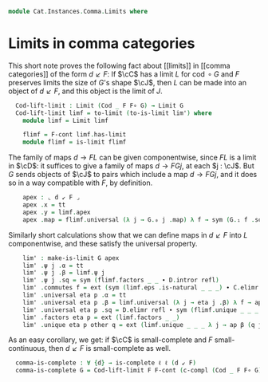 <!--
```agda
open import Cat.Diagram.Limit.Base
open import Cat.Instances.Comma
open import Cat.Prelude

import Cat.Functor.Reasoning as Fr
import Cat.Reasoning as Cat
```
-->

```agda
module Cat.Instances.Comma.Limits where
```

<!--
```agda
open make-is-limit
open ↓Obj
open ↓Hom
open _=>_
```
-->

# Limits in comma categories

This short note proves the following fact about [[limits]] in [[comma
categories]] of the form $d \swarrow F$: If $\cC$ has a limit $L$ for
$\operatorname{cod}\circ G$ and $F$ preserves limits the size of $G$'s
shape $\cJ$, then $L$ can be made into an object of $d \swarrow F$, and
this object is the limit of $J$.

<!--
```agda
module
  _ {o ℓ o' ℓ'} {C : Precategory o ℓ} {D : Precategory o' ℓ'} {d}
    (F : Functor C D) {lo lℓ} (F-cont : is-continuous lo lℓ F)
    {J : Precategory lo lℓ} {G : Functor J (d ↙ F)}
  where

  private
    module G = Functor G
    module D = Cat D
    module C = Cat C
    module F = Fr F
```
-->

```agda
  Cod-lift-limit : Limit (Cod _ F F∘ G) → Limit G
  Cod-lift-limit limf = to-limit (to-is-limit lim') where
    module limf = Limit limf

    flimf = F-cont limf.has-limit
    module flimf = is-limit flimf
```

The family of maps $d \to FL$ can be given componentwise, since $FL$ is
a limit in $\cD$: it suffices to give a family of maps $d \to FGj$, at
each $j : \cJ$. But $G$ sends objects of $\cJ$ to pairs which include a
map $d \to FGj$, and it does so in a way compatible with $F$, by
definition.

```agda
    apex : ⌞ d ↙ F ⌟
    apex .x = tt
    apex .y = limf.apex
    apex .map = flimf.universal (λ j → G.₀ j .map) λ f → sym (G.₁ f .sq) ∙ D.elimr refl
```

Similarly short calculations show that we can define maps in $d \swarrow
F$ into $L$ componentwise, and these satisfy the universal property.

```agda
    lim' : make-is-limit G apex
    lim' .ψ j .α = tt
    lim' .ψ j .β = limf.ψ j
    lim' .ψ j .sq = sym (flimf.factors _ _ ∙ D.intror refl)
    lim' .commutes f = ext (sym (limf.eps .is-natural _ _ _) ∙ C.elimr limf.Ext.F-id)
    lim' .universal eta p .α = tt
    lim' .universal eta p .β = limf.universal (λ j → eta j .β) λ f → ap β (p f)
    lim' .universal eta p .sq = D.elimr refl ∙ sym (flimf.unique _ _ _ λ j → F.pulll (limf.factors _ _) ∙ sym (eta j .sq) ∙ D.elimr refl)
    lim' .factors eta p = ext (limf.factors _ _)
    lim' .unique eta p other q = ext (limf.unique _ _ _ λ j → ap β (q j))
```

As an easy corollary, we get: if $\cC$ is small-complete and $F$
small-continuous, then $d \swarrow F$ is small-complete as well.

<!--
```agda
module
  _ {o ℓ o' ℓ'} {C : Precategory o ℓ} {D : Precategory o' ℓ'}
    (F : Functor C D) (c-compl : is-complete ℓ ℓ C) (F-cont : is-continuous ℓ ℓ F)
    where
  private
    module C = Cat C
    module D = Cat D
    module F = Fr F
```
-->

```agda
  comma-is-complete : ∀ {d} → is-complete ℓ ℓ (d ↙ F)
  comma-is-complete G = Cod-lift-limit F F-cont (c-compl (Cod _ F F∘ G))
```
